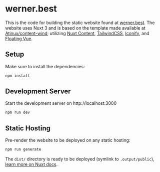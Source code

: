 
# werner.best

This is the code for building the static website found at [werner.best](https://werner.best). 
The website uses Nuxt 3 and is based on the template made available at [Atinux/content-wind](https://github.com/Atinux/content-wind); utilizing [Nuxt Content](https://content.nuxtjs.org), [TailwindCSS](https://tailwindcss.com), [Iconify](https://iconify.design), and [Floating Vue](https://v-tooltip.netlify.app/).

## Setup

Make sure to install the dependencies:

```bash
npm install
```

## Development Server

Start the development server on http://localhost:3000

```bash
npm run dev
```

## Static Hosting

Pre-render the website to be deployed on any static hosting:

```bash
npm run generate
```

The `dist/` directory is ready to be deployed (symlink to `.output/public`), [learn more on Nuxt docs](https://v3.nuxtjs.org/guide/deploy/static-hosting).
